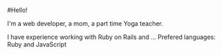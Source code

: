 #Hello!

I'm a web developer, a mom, a part time Yoga teacher.

I have experience working with Ruby on Rails and ... 
Prefered languages: Ruby and JavaScript



